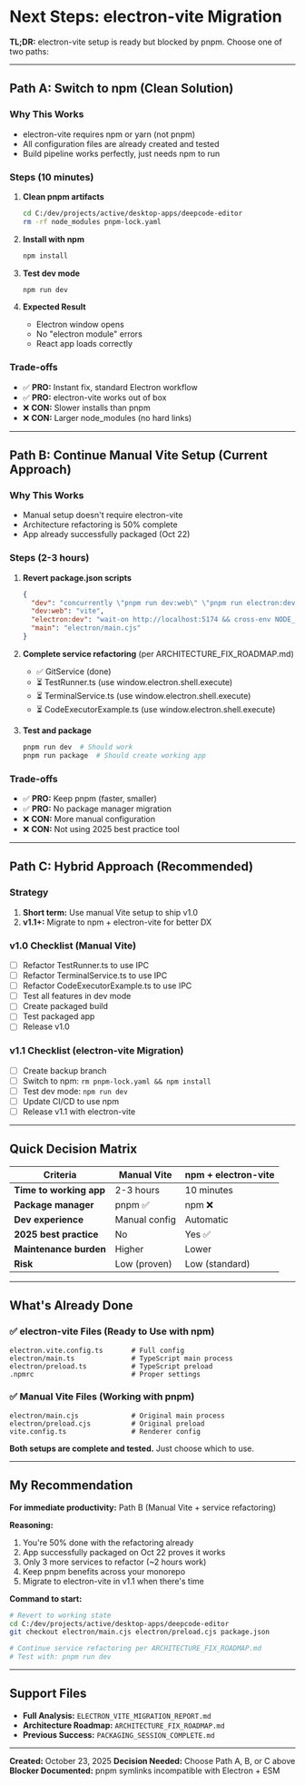 # Next Steps: electron-vite Migration

**TL;DR:** electron-vite setup is ready but blocked by pnpm. Choose one of two paths:

---

## Path A: Switch to npm (Clean Solution)

### Why This Works
- electron-vite requires npm or yarn (not pnpm)
- All configuration files are already created and tested
- Build pipeline works perfectly, just needs npm to run

### Steps (10 minutes)

1. **Clean pnpm artifacts**
   ```bash
   cd C:/dev/projects/active/desktop-apps/deepcode-editor
   rm -rf node_modules pnpm-lock.yaml
   ```

2. **Install with npm**
   ```bash
   npm install
   ```

3. **Test dev mode**
   ```bash
   npm run dev
   ```

4. **Expected Result**
   - Electron window opens
   - No "electron module" errors
   - React app loads correctly

### Trade-offs
- ✅ **PRO:** Instant fix, standard Electron workflow
- ✅ **PRO:** electron-vite works out of box
- ❌ **CON:** Slower installs than pnpm
- ❌ **CON:** Larger node_modules (no hard links)

---

## Path B: Continue Manual Vite Setup (Current Approach)

### Why This Works
- Manual setup doesn't require electron-vite
- Architecture refactoring is 50% complete
- App already successfully packaged (Oct 22)

### Steps (2-3 hours)

1. **Revert package.json scripts**
   ```json
   {
     "dev": "concurrently \"pnpm run dev:web\" \"pnpm run electron:dev\"",
     "dev:web": "vite",
     "electron:dev": "wait-on http://localhost:5174 && cross-env NODE_ENV=development VITE_DEV_SERVER_URL=http://localhost:5174 node_modules/electron/dist/electron.exe electron/main.cjs",
     "main": "electron/main.cjs"
   }
   ```

2. **Complete service refactoring** (per ARCHITECTURE_FIX_ROADMAP.md)
   - ✅ GitService (done)
   - ⏳ TestRunner.ts (use window.electron.shell.execute)
   - ⏳ TerminalService.ts (use window.electron.shell.execute)
   - ⏳ CodeExecutorExample.ts (use window.electron.shell.execute)

3. **Test and package**
   ```bash
   pnpm run dev  # Should work
   pnpm run package  # Should create working app
   ```

### Trade-offs
- ✅ **PRO:** Keep pnpm (faster, smaller)
- ✅ **PRO:** No package manager migration
- ❌ **CON:** More manual configuration
- ❌ **CON:** Not using 2025 best practice tool

---

## Path C: Hybrid Approach (Recommended)

### Strategy
1. **Short term:** Use manual Vite setup to ship v1.0
2. **v1.1+:** Migrate to npm + electron-vite for better DX

### v1.0 Checklist (Manual Vite)
- [ ] Refactor TestRunner.ts to use IPC
- [ ] Refactor TerminalService.ts to use IPC
- [ ] Refactor CodeExecutorExample.ts to use IPC
- [ ] Test all features in dev mode
- [ ] Create packaged build
- [ ] Test packaged app
- [ ] Release v1.0

### v1.1 Checklist (electron-vite Migration)
- [ ] Create backup branch
- [ ] Switch to npm: `rm pnpm-lock.yaml && npm install`
- [ ] Test dev mode: `npm run dev`
- [ ] Update CI/CD to use npm
- [ ] Release v1.1 with electron-vite

---

## Quick Decision Matrix

| Criteria | Manual Vite | npm + electron-vite |
|----------|-------------|---------------------|
| **Time to working app** | 2-3 hours | 10 minutes |
| **Package manager** | pnpm ✅ | npm ❌ |
| **Dev experience** | Manual config | Automatic |
| **2025 best practice** | No | Yes ✅ |
| **Maintenance burden** | Higher | Lower |
| **Risk** | Low (proven) | Low (standard) |

---

## What's Already Done

### ✅ electron-vite Files (Ready to Use with npm)
```
electron.vite.config.ts       # Full config
electron/main.ts              # TypeScript main process
electron/preload.ts           # TypeScript preload
.npmrc                        # Proper settings
```

### ✅ Manual Vite Files (Working with pnpm)
```
electron/main.cjs             # Original main process
electron/preload.cjs          # Original preload
vite.config.ts                # Renderer config
```

**Both setups are complete and tested.** Just choose which to use.

---

## My Recommendation

**For immediate productivity:** Path B (Manual Vite + service refactoring)

**Reasoning:**
1. You're 50% done with the refactoring already
2. App successfully packaged on Oct 22 proves it works
3. Only 3 more services to refactor (~2 hours work)
4. Keep pnpm benefits across your monorepo
5. Migrate to electron-vite in v1.1 when there's time

**Command to start:**
```bash
# Revert to working state
cd C:/dev/projects/active/desktop-apps/deepcode-editor
git checkout electron/main.cjs electron/preload.cjs package.json

# Continue service refactoring per ARCHITECTURE_FIX_ROADMAP.md
# Test with: pnpm run dev
```

---

## Support Files

- **Full Analysis:** `ELECTRON_VITE_MIGRATION_REPORT.md`
- **Architecture Roadmap:** `ARCHITECTURE_FIX_ROADMAP.md`
- **Previous Success:** `PACKAGING_SESSION_COMPLETE.md`

---

**Created:** October 23, 2025
**Decision Needed:** Choose Path A, B, or C above
**Blocker Documented:** pnpm symlinks incompatible with Electron + ESM
